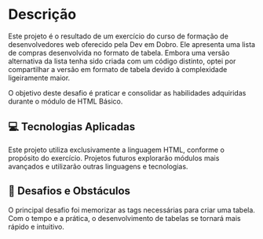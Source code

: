 # Descrição
Este projeto é o resultado de um exercício do curso de formação de desenvolvedores web oferecido pela Dev em Dobro. Ele apresenta uma lista de compras desenvolvida no formato de tabela. Embora uma versão alternativa da lista tenha sido criada com um código distinto, optei por compartilhar a versão em formato de tabela devido à complexidade ligeiramente maior.

O objetivo deste desafio é praticar e consolidar as habilidades adquiridas durante o módulo de HTML Básico.

## 💻 Tecnologias Aplicadas
Este projeto utiliza exclusivamente a linguagem HTML, conforme o propósito do exercício. Projetos futuros explorarão módulos mais avançados e utilizarão outras linguagens e tecnologias.

## 🧱 Desafios e Obstáculos
O principal desafio foi memorizar as tags necessárias para criar uma tabela. Com o tempo e a prática, o desenvolvimento de tabelas se tornará mais rápido e intuitivo.
